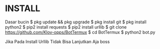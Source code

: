 # INSTALL
Dasar bucin
$ pkg update && pkg upgrade
$ pkg install git
$ pkg install python2
$ pip2 install requests
$ pip2 install urllib
$ git clone https://github.com/Klov-opps/BotTermux
$ cd BotTermux
$ python2 bot.py




Jika Pada Install Urllib Tidak Bisa Lanjutkan Aja boss
